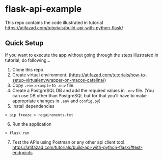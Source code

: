 # flask-api-example

This repo contains the code illustrated in tutorial https://atifazad.com/tutorials/build-api-with-python-flask/


## Quick Setup
If you want to execute the app without going through the steps illustrated in tutorial, do following...

1. Clone this repo.
2. Create virtual environment.
(https://atifazad.com/tutorials/how-to-setup-virtualenvwrapper-on-macos-catalina/)
3. Copy `.env.example` to `.env` file.
4. Create a PostgreSQL DB and add the required values in `.env` file.
(You can use DB other than PostgreSQL but for that you'll have to make appropriate changes in `.env` and `config.py`)
5. Install dependencies
```
> pip freeze > requirements.txt
```
6. Run the application
```
> flask run
```
7. Test the APIs using Postman or any other api client tool. 
https://atifazad.com/tutorials/build-api-with-python-flask/#test-endpoints
